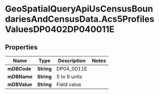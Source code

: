 # GeoSpatialQueryApiUsCensusBoundariesAndCensusData.Acs5ProfilesValuesDP0402DP040011E

## Properties

Name | Type | Description | Notes
------------ | ------------- | ------------- | -------------
**mDBCode** | **String** | DP04_0011E | 
**mDBName** | **String** | 5 to 9 units | 
**mDBValue** | **String** | Field value | 


